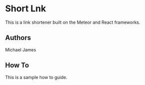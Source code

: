 # Short Lnk

This is a link shortener built on the Meteor and React frameworks.

## Authors

Michael James

## How To

This is a sample how to guide.
